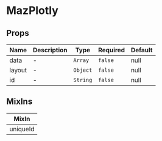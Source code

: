 # MazPlotly

## Props

<!-- @vuese:MazPlotly:props:start -->
|Name|Description|Type|Required|Default|
|---|---|---|---|---|
|data|-|`Array`|`false`|null|
|layout|-|`Object`|`false`|null|
|id|-|`String`|`false`|null|

<!-- @vuese:MazPlotly:props:end -->


## MixIns

<!-- @vuese:MazPlotly:mixIns:start -->
|MixIn|
|---|
|uniqueId|

<!-- @vuese:MazPlotly:mixIns:end -->


